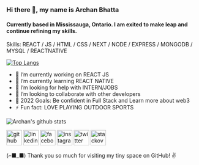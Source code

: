 ### Hi there 👋, my name is Archan Bhatta
#### Currently based in Mississauga, Ontario. I am exited to make leap and continue refining my skills.

Skills: REACT / JS / HTML / CSS / NEXT / NODE / EXPRESS / MONGODB / MYSQL / REACTNATIVE


[![Top Langs](https://github-readme-stats.vercel.app/api/top-langs/?username=archanme1&layout=compact)](https://github.com/archanme1/github-readme-stats)

- 🔭 I’m currently working on REACT JS 
- 🌱 I’m currently learning REACT NATIVE 
- 🤔 I’m looking for help with INTERN/JOBS
- 👯 I’m looking to collaborate with other developers
- 🥅 2022 Goals: Be confident in Full Stack and Learn more about web3 
- ⚡ Fun fact: LOVE PLAYING OUTDOOR SPORTS 

![Archan's github stats](https://github-readme-stats.vercel.app/api?username=archanme1&show_icons=true&theme=radical)

[<img src='https://cdn.jsdelivr.net/npm/simple-icons@3.0.1/icons/github.svg' alt='github' height='40'>](https://github.com/archanme1)  [<img src='https://cdn.jsdelivr.net/npm/simple-icons@3.0.1/icons/linkedin.svg' alt='linkedin' height='40'>](https://www.linkedin.com/in/archan-bhatta-249275170/)  [<img src='https://cdn.jsdelivr.net/npm/simple-icons@3.0.1/icons/facebook.svg' alt='facebook' height='40'>](https://www.facebook.com/archanme1)  [<img src='https://cdn.jsdelivr.net/npm/simple-icons@3.0.1/icons/instagram.svg' alt='instagram' height='40'>](https://www.instagram.com/archanme1/)  [<img src='https://cdn.jsdelivr.net/npm/simple-icons@3.0.1/icons/twitter.svg' alt='twitter' height='40'>](https://twitter.com/archanme1)  [<img src='https://cdn.jsdelivr.net/npm/simple-icons@3.0.1/icons/stackoverflow.svg' alt='stackoverflow' height='40'>](https://stackoverflow.com/users/16323544/archan-bhatta)  


(⌐■_■) Thank you so much for visiting my tiny space on GitHub! ✌️ 


